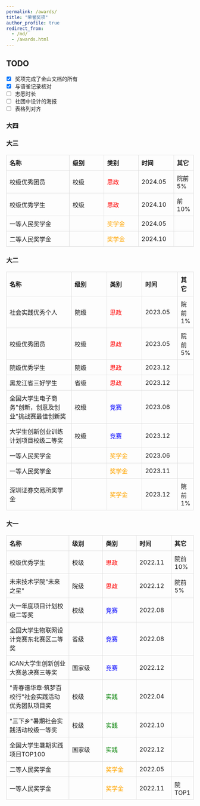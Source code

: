 ```yaml
---
permalink: /awards/
title: "荣誉奖项"
author_profile: true
redirect_from: 
  - /md/
  - /awards.html
---
```

## TODO
- [x] 奖项完成了金山文档的所有
- [x] 与语雀记录核对
- [ ] 志愿时长
- [ ] 社团中设计的海报
- [ ] 表格列对齐

<style>
.awards-table {
    width: 100%;
    border-collapse: collapse;
    margin: 20px 0;
}
.awards-table th, 
.awards-table td {
    width: 19%;
    padding: 8px;
    border: 1px solid #ddd;
    text-align: left;
}
/* 单独设置名称列的宽度 */
.awards-table th:nth-child(1),
.awards-table td:nth-child(1) {
    width: 35%;
}
</style>

<h3>大四</h3>

<h3>大三</h3>
<table class="awards-table">
    <tr>
        <th>名称</th><th>级别</th><th>类别</th><th>时间</th><th>其它</th>
    </tr>
    <tr><td>校级优秀团员</td><td>校级</td><td><span style="color: red;">思政</span></td><td>2024.05</td><td>院前5%</td></tr>
    <tr><td>校级优秀学生</td><td>校级</td><td><span style="color: red;">思政</span></td><td>2024.10</td><td>前10%</td></tr>
    <tr><td>一等人民奖学金</td><td></td><td><span style="color: orange;">奖学金</span></td><td>2024.05</td><td></td></tr>
    <tr><td>二等人民奖学金</td><td></td><td><span style="color: orange;">奖学金</span></td><td>2024.10</td><td></td></tr>
</table>

<h3>大二</h3>
<table class="awards-table">
    <tr>
        <th>名称</th><th>级别</th><th>类别</th><th>时间</th><th>其它</th>
    </tr>
    <tr><td>社会实践优秀个人</td><td>院级</td><td><span style="color: red;">思政</span></td><td>2023.05</td><td>院前1%</td></tr>
    <tr><td>校级优秀团员</td><td>校级</td><td><span style="color: red;">思政</span></td><td>2023.05</td><td>院前5%</td></tr>
    <tr><td>院级优秀学生</td><td>院级</td><td><span style="color: red;">思政</span></td><td>2023.12</td><td></td></tr>
    <tr><td>黑龙江省三好学生</td><td>省级</td><td><span style="color: red;">思政</span></td><td>2023.12</td><td></td></tr>
    <tr><td>全国大学生电子商务"创新，创意及创业"挑战赛最佳创新奖</td><td>校级</td><td><span style="color: blue;">竞赛</span></td><td>2023.06</td><td></td></tr>
    <tr><td>大学生创新创业训练计划项目校级二等奖</td><td>校级</td><td><span style="color: blue;">竞赛</span></td><td>2023.12</td><td></td></tr>
    <tr><td>一等人民奖学金</td><td></td><td><span style="color: orange;">奖学金</span></td><td>2023.06</td><td></td></tr>
    <tr><td>一等人民奖学金</td><td></td><td><span style="color: orange;">奖学金</span></td><td>2023.11</td><td></td></tr>
    <tr><td>深圳证券交易所奖学金</td><td></td><td><span style="color: orange;">奖学金</span></td><td>2023.12</td><td>院前1%</td></tr>
</table>

<h3>大一</h3>
<table class="awards-table">
    <tr>
        <th>名称</th><th>级别</th><th>类别</th><th>时间</th><th>其它</th>
    </tr>
    <tr><td>校级优秀学生</td><td>校级</td><td><span style="color: red;">思政</span></td><td>2022.11</td><td>院前10%</td></tr>
    <tr><td>未来技术学院"未来之星"</td><td>院级</td><td><span style="color: red;">思政</span></td><td>2022.12</td><td>院前5%</td></tr>
    <tr><td>大一年度项目计划校级二等奖</td><td>校级</td><td><span style="color: blue;">竞赛</span></td><td>2022.08</td><td></td></tr>
    <tr><td>全国大学生物联网设计竞赛东北赛区二等奖</td><td>省级</td><td><span style="color: blue;">竞赛</span></td><td>2022.08</td><td></td></tr>
    <tr><td>iCAN大学生创新创业大赛总决赛三等奖</td><td>国家级</td><td><span style="color: blue;">竞赛</span></td><td>2022.12</td><td></td></tr>
    <tr><td>"青春谱华章·筑梦百校行"社会实践活动优秀团队项目奖</td><td>校级</td><td><span style="color: green;">实践</span></td><td>2022.04</td><td></td></tr>
    <tr><td>"三下乡"暑期社会实践活动校级一等奖</td><td>校级</td><td><span style="color: green;">实践</span></td><td>2022.10</td><td></td></tr>
    <tr><td>全国大学生暑期实践项目TOP100</td><td>国家级</td><td><span style="color: green;">实践</span></td><td>2022.12</td><td></td></tr>
    <tr><td>二等人民奖学金</td><td></td><td><span style="color: orange;">奖学金</span></td><td>2022.05</td><td></td></tr>
    <tr><td>一等人民奖学金</td><td></td><td><span style="color: orange;">奖学金</span></td><td>2022.11</td><td>院TOP1</td></tr>
</table>